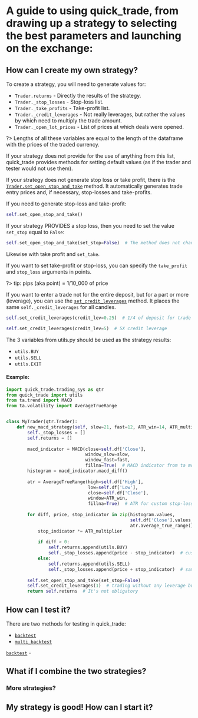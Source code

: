 # A guide to using quick_trade, from drawing up a strategy to selecting the best parameters and launching on the exchange:

## How can I create my own strategy?

To create a strategy, you will need to generate values for:
- `Trader.returns` - Directly the results of the strategy.
- `Trader._stop_losses` - Stop-loss list.
- `Trader._take_profits` - Take-profit list.
- `Trader._credit_leverages` - Not really leverages, but rather the values by which need to multiply the trade amount.
- `Trader._open_lot_prices` - List of prices at which deals were opened.
  
?> Lengths of all these variables are equal to the length of the dataframe with the prices of the traded currency.

If your strategy does not provide for the use of anything from this list, quick_trade provides methods for setting 
default values (as if the trader and tester would not use them).

If your strategy does not generate stop loss or take profit, there is the 
[`Trader.set_open_stop_and_take`](https://vladkochetov007.github.io/quick_trade/#/docs/quick_trade/trading_sys?id=set_open_stop_and_take) method.
It automatically generates trade entry prices and, if necessary, stop-losses and take-profits.

If you need to generate stop-loss and take-profit:
```python
self.set_open_stop_and_take()
```
If your strategy PROVIDES a stop loss, then you need to set the value `set_stop` equal to `False`:
```python
self.set_open_stop_and_take(set_stop=False)  # The method does not change or set stop-loss.
```
Likewise with take profit and `set_take`.


If you want to set take-profit or stop-loss, you can specify the `take_profit` and `stop_loss` arguments in points.

?> tip: pips (aka point) = 1/10_000 of price

If you want to enter a trade not for the entire deposit, but for a part or more (leverage), you can use the 
[`set_credit_leverages`](https://vladkochetov007.github.io/quick_trade/#/docs/quick_trade/trading_sys?id=set_credit_leverages) 
method. It places the same `self._credit_leverages` for all candles.

```python
self.set_credit_leverages(credit_lev=0.25)  # 1/4 of deposit for trade
```
```python
self.set_credit_leverages(credit_lev=5)  # 5X credit leverage
```
The 3 variables from utils.py should be used as the strategy results:

  - `utils.BUY`
  - `utils.SELL`
  - `utils.EXIT`

#### Example:

```python
import quick_trade.trading_sys as qtr
from quick_trade import utils
from ta.trend import MACD
from ta.volatility import AverageTrueRange


class MyTrader(qtr.Trader):
    def new_macd_strategy(self, slow=21, fast=12, ATR_win=14, ATR_multiplier=5):
        self._stop_losses = []
        self.returns = []
        
        macd_indicator = MACD(close=self.df['Close'], 
                              window_slow=slow, 
                              window_fast=fast,
                              fillna=True)  # MACD indicator from ta module
        histogram = macd_indicator.macd_diff()
        
        atr = AverageTrueRange(high=self.df['High'],
                               low=self.df['Low'],
                               close=self.df['Close'],
                               window=ATR_win,
                               fillna=True)  # ATR for custom stop-loss
        
        for diff, price, stop_indicator in zip(histogram.values,
                                               self.df['Close'].values,
                                               atr.average_true_range().values):
            stop_indicator *= ATR_multiplier
            
            if diff > 0:
                self.returns.append(utils.BUY)
                self._stop_losses.append(price - stop_indicator)  # custom ATR stop-loss
            else:
                self.returns.append(utils.SELL)
                self._stop_losses.append(price + stop_indicator)  # same
                
        self.set_open_stop_and_take(set_stop=False)
        self.set_credit_leverages(1)  # trading without any leverage but for all deposit
        return self.returns  # It's not obligatory

```

## How can I test it?

There are two methods for testing in quick_trade:
- [`backtest`](https://vladkochetov007.github.io/quick_trade/#/docs/quick_trade/trading_sys?id=backtest)
- [`multi_backtest`](https://vladkochetov007.github.io/quick_trade/#/docs/quick_trade/trading_sys?id=multi_backtest)

[`backtest`](https://vladkochetov007.github.io/quick_trade/#/docs/quick_trade/trading_sys?id=backtest) - 

## What if I combine the two strategies?

### More strategies?

## My strategy is good! How can I start it?
